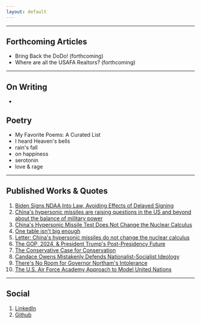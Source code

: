 ```yaml
---
layout: default
---
```


<div style="clear:both"></div>
<hr>


<div class = "container content">
<!--Make this an RSS Feed and import all articles over from https://www.ryanjaharden.com-->
<h2>Forthcoming Articles</h2>
<ul>
<li>Bring Back the DoDo! (forthcoming)</li>
<li>Where are all the USAFA Realtors? (forthcoming)</li>
</ul>

<hr>

<H2>On Writing</H2>
<ul> 
<li></li>
</ul>

<h2>Poetry</h2>
<ul>
<li>My Favorite Poems: A Curated List</li>
<li>I heard Heaven's bells</li>
<li>rain's fall</li>
<li>on happiness</li>
<li>serotonin</li>
<li>love & rage</li>
</ul>

<hr>

<h2>Published Works & Quotes</h2>
<ol>
<li><a href="https://nationalinterest.org/blog/buzz/biden-signs-ndaa-law-avoiding-effects-delayed-signing-198651">Biden Signs NDAA Into Law, Avoiding Effects of Delayed Signing</a></li>
<li><a href="https://inews.co.uk/news/analysis/china-hypersonic-missiles-balance-military-power-1313758">China's hypersonic missiles are raising questions in the US and beyond about the balance of military power</a></li>
<li><a href="https://www.rusi.org/explore-our-research/publications/commentary/chinas-hypersonic-missile-test-does-not-change-nuclear-calculus">China's Hypersonic Missile Test Does Not Change the Nuclear Calculus</a></li>
<li><a href="https://www.linkedin.com/news/story/one-table-isnt-big-enough-4584241/">One table isn't big enough</a></li>
<li><a href="https://www.ft.com/content/924c8163-60ac-404a-bc8b-29fd534b1c0d?accessToken=zwAAAXy6CCdIkdOSTIFjYKxAStO8iyn9U0scDQ.MEUCIFXNN7f-sCXSZiPoR03GdRZpwqw6TE6WfWiu0csDvSBIAiEA3raEmbb4ejMYnBsIcN0tUDoW1-7sR7MLPP53a0IgN0c&sharetype=gift?token=581de2cc-1b4b-4f2b-aa2e-bce6499203bc">Letter: China's hypersonic missiles do not change the nuclear calculus</a></li>
<li><a href="https://loneconservative.com/2021/05/28/the-gop-2024-president-trumps-post-presidency-future/">The GOP, 2024, & President Trump's Post-Presidency Future</a></li>
<li><a href="https://loneconservative.com/2019/01/31/the-conservative-case-for-conservation/">The Conservative Case for Conservation</a></li>
<li><a href="https://loneconservative.com/2019/02/09/candace-owens-mistakenly-defends-nationalist-socialist-ideology/">Candace Owens Mistakenly Defends Nationalist-Socialist Ideology</a></li>
<li><a href="https://loneconservative.com/2019/02/07/theres-no-room-for-governor-northams-intolerance/">There's No Room for Governor Northam's Intolerance</a></li>
<li><a href="https://bestdelegate.com/the-u-s-air-force-academy-approach-to-model-united-nations/">The U.S. Air Force Academy Approach to Model United Nations</a></li>
</ol>

<hr>


<h2 id="social">Social</h2>

<ol>
<li><a href="https://www.linkedin.com/in/ryan-harden/">LinkedIn</a></li>
<li><a href="https://github.com/airforcegrads">Github</a></li>
</ol>